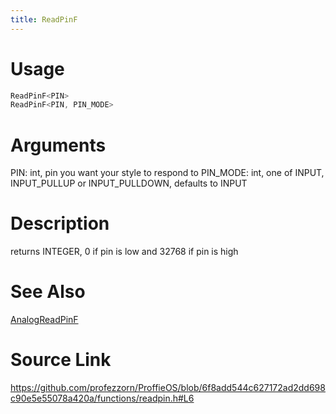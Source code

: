 ```yaml
---
title: ReadPinF
---
```


# Usage
```cpp
ReadPinF<PIN>
ReadPinF<PIN, PIN_MODE>
```

# Arguments
PIN: int, pin you want your style to respond to
PIN_MODE: int, one of INPUT, INPUT_PULLUP or INPUT_PULLDOWN, defaults to INPUT

# Description
returns INTEGER, 0 if pin is low and 32768 if pin is high

# See Also
[AnalogReadPinF](/config/functions/AnalogReadPinF.html)

# Source Link
https://github.com/profezzorn/ProffieOS/blob/6f8add544c627172ad2dd698c90e5e55078a420a/functions/readpin.h#L6
